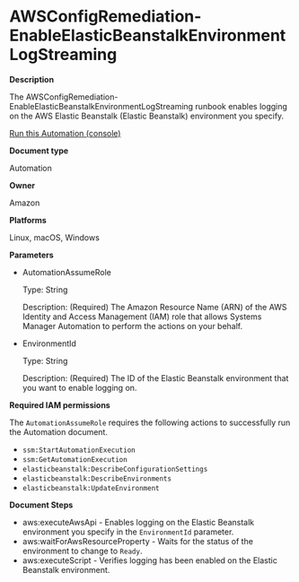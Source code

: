 # AWSConfigRemediation\-EnableElasticBeanstalkEnvironmentLogStreaming<a name="automation-aws-enable-eb-logging"></a>

**Description**

The AWSConfigRemediation\-EnableElasticBeanstalkEnvironmentLogStreaming runbook enables logging on the AWS Elastic Beanstalk \(Elastic Beanstalk\) environment you specify\.

[Run this Automation \(console\)](https://console.aws.amazon.com/systems-manager/automation/execute/AWSConfigRemediation-EnableElasticBeanstalkEnvironmentLogStreaming)

**Document type**

Automation

**Owner**

Amazon

**Platforms**

Linux, macOS, Windows

**Parameters**
+ AutomationAssumeRole

  Type: String

  Description: \(Required\) The Amazon Resource Name \(ARN\) of the AWS Identity and Access Management \(IAM\) role that allows Systems Manager Automation to perform the actions on your behalf\.
+ EnvironmentId

  Type: String

  Description: \(Required\) The ID of the Elastic Beanstalk environment that you want to enable logging on\.

**Required IAM permissions**

The `AutomationAssumeRole` requires the following actions to successfully run the Automation document\.
+ `ssm:StartAutomationExecution`
+ `ssm:GetAutomationExecution`
+ `elasticbeanstalk:DescribeConfigurationSettings`
+ `elasticbeanstalk:DescribeEnvironments`
+ `elasticbeanstalk:UpdateEnvironment`

**Document Steps**
+ aws:executeAwsApi \- Enables logging on the Elastic Beanstalk environment you specify in the `EnvironmentId` parameter\.
+ aws:waitForAwsResourceProperty \- Waits for the status of the environment to change to `Ready`\.
+ aws:executeScript \- Verifies logging has been enabled on the Elastic Beanstalk environment\.